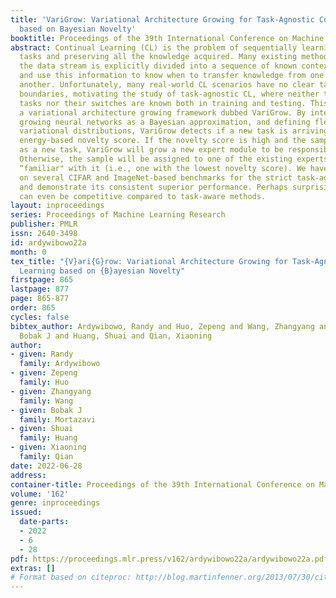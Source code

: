 ```yaml
---
title: 'VariGrow: Variational Architecture Growing for Task-Agnostic Continual Learning
  based on Bayesian Novelty'
booktitle: Proceedings of the 39th International Conference on Machine Learning
abstract: Continual Learning (CL) is the problem of sequentially learning a set of
  tasks and preserving all the knowledge acquired. Many existing methods assume that
  the data stream is explicitly divided into a sequence of known contexts (tasks),
  and use this information to know when to transfer knowledge from one context to
  another. Unfortunately, many real-world CL scenarios have no clear task nor context
  boundaries, motivating the study of task-agnostic CL, where neither the specific
  tasks nor their switches are known both in training and testing. This paper proposes
  a variational architecture growing framework dubbed VariGrow. By interpreting dynamically
  growing neural networks as a Bayesian approximation, and defining flexible implicit
  variational distributions, VariGrow detects if a new task is arriving through an
  energy-based novelty score. If the novelty score is high and the sample is “detected"
  as a new task, VariGrow will grow a new expert module to be responsible for it.
  Otherwise, the sample will be assigned to one of the existing experts who is most
  “familiar" with it (i.e., one with the lowest novelty score). We have tested VariGrow
  on several CIFAR and ImageNet-based benchmarks for the strict task-agnostic CL setting
  and demonstrate its consistent superior performance. Perhaps surprisingly, its performance
  can even be competitive compared to task-aware methods.
layout: inproceedings
series: Proceedings of Machine Learning Research
publisher: PMLR
issn: 2640-3498
id: ardywibowo22a
month: 0
tex_title: "{V}ari{G}row: Variational Architecture Growing for Task-Agnostic Continual
  Learning based on {B}ayesian Novelty"
firstpage: 865
lastpage: 877
page: 865-877
order: 865
cycles: false
bibtex_author: Ardywibowo, Randy and Huo, Zepeng and Wang, Zhangyang and Mortazavi,
  Bobak J and Huang, Shuai and Qian, Xiaoning
author:
- given: Randy
  family: Ardywibowo
- given: Zepeng
  family: Huo
- given: Zhangyang
  family: Wang
- given: Bobak J
  family: Mortazavi
- given: Shuai
  family: Huang
- given: Xiaoning
  family: Qian
date: 2022-06-28
address:
container-title: Proceedings of the 39th International Conference on Machine Learning
volume: '162'
genre: inproceedings
issued:
  date-parts:
  - 2022
  - 6
  - 28
pdf: https://proceedings.mlr.press/v162/ardywibowo22a/ardywibowo22a.pdf
extras: []
# Format based on citeproc: http://blog.martinfenner.org/2013/07/30/citeproc-yaml-for-bibliographies/
---
```

